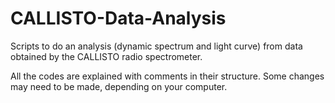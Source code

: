 # CALLISTO-Data-Analysis
Scripts to do an analysis (dynamic spectrum and light curve) from data obtained by the CALLISTO radio spectrometer. 

All the codes are explained with comments in their structure. Some changes may need to be made, depending on your computer.
